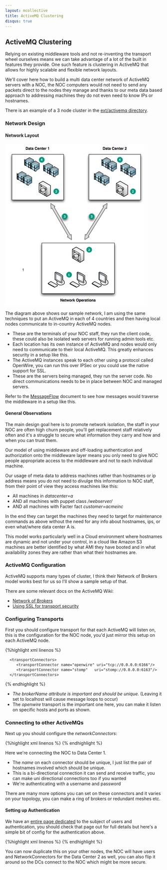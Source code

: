 ```yaml
---
layout: mcollective
title: ActiveMQ Clustering
disqus: true
---
```

[MessageFormat]: /reference/basic/messageformat.html
[MessageFlow]: /reference/basic/messageflow.html
[NetworksOfBrokers]: http://activemq.apache.org/networks-of-brokers.html
[UsingSSL]: http://activemq.apache.org/how-do-i-use-ssl.html
[SecurityWithActiveMQ]: /reference/integration/activemq_security.html
[SampleConfig]: http://github.com/mcollective/marionette-collective/tree/master/ext/activemq/

ActiveMQ Clustering
-------------------

Relying on existing middleware tools and not re-inventing the transport wheel ourselves means we can take advantage of a lot of the built in features they provide.  One such feature is clustering in ActiveMQ that allows for highly scalable and flexible network layouts.

We'll cover here how to build a multi data center network of ActiveMQ servers with a NOC, the NOC computers would not need to send any packets direct to the nodes they manage and thanks to our meta data based approach to addressing machines they do not even need to know IPs or hostnames.

There is an example of a 3 node cluster in the [ext/activemq directory][SampleConfig].

### Network Design
#### Network Layout

![ActiveMQ Cluster](/images/activemq-multi-locations.png)

The diagram above shows our sample network, I am using the same techniques to put an ActiveMQ in each of 4 countries and then having local nodes communicate to in-country ActiveMQ nodes.

 * These are the terminals of your NOC staff, they run the client code, these could also be isolated web servers for running admin tools etc.
 * Each location has its own instance of ActiveMQ and nodes would only need to communicate to their local ActiveMQ.  This greatly enhances security in a setup like this.
 * The ActiveMQ instances speak to each other using a protocol called OpenWire, you can run this over IPSec or you could use the native support for SSL.
 * These are the servers being managed, they run the server code.  No direct communications needs to be in place between NOC and managed servers.

Refer to the [MessageFlow] document to see how messages would traverse the middleware in a setup like this.

#### General Observations
The main design goal here is to promote network isolation, the staff in your NOC are often high churn people, you'll get replacement staff relatively often and it's a struggle to secure what information they carry and how and when you can trust them.

Our model of using middleware and off-loading authentication and authorization onto the middleware layer means you only need to give NOC people appropriate access to the middleware and not to each individual machine.

Our usage of meta data to address machines rather than hostnames or ip address means you do not need to divulge this information to NOC staff, from their point of view they access machines like this:

 * All machines in _datacenter=a_
 * AND all machines with puppet class _/webserver/_
 * AND all machines with Facter fact _customer=acmeinc_

In the end they can target the machines they need to target for maintenance commands as above without the need for any info about hostnames, ips, or even what/where data center A is.

This model works particularly well in a Cloud environment where hostnames are dynamic and not under your control, in a cloud like Amazon S3 machines are better identified by what AMI they have booted and in what availability zones they are rather than what their hostnames are.

### ActiveMQ Configuration
ActiveMQ supports many types of cluster, I think their Network of Brokers model works best for us so I'll show a sample setup of that.

There are some relevant docs on the ActiveMQ Wiki:

 * [Network of Brokers][NetworksOfBrokers]
 * [Using SSL for transport security][UsingSSL]

### Configuring Transports

First you should configure transport for that each ActiveMQ will listen on, this is the configuration for the NOC node, you'd just mirror this setup on each ActiveMQ node.

{%highlight xml linenos %}
 <broker xmlns="http://activemq.org/config/1.0" brokerName="noc1-broker" useJmx="true"
      dataDirectory="${activemq.base}/data">
 
      <transportConnectors>
         <transportConnector name="openwire" uri="tcp://0.0.0.0:6166"/>
         <transportConnector name="stomp"   uri="stomp://0.0.0.0:6163"/>
      </transportConnectors>
{% endhighlight %}

 * *The _brokerName_ attribute is important and should be unique.* (Leaving it set to localhost will cause message loops to occur)
 * The _openwire_ transport is the important one here, you can make it listen on specific hosts and ports as shown.

### Connecting to other ActiveMQs

Next up you should configure the _networkConnectors_:

{%highlight xml linenos %}
    <networkConnectors>
       <networkConnector name="noc1-dc1amq1" uri="static:(tcp://192.168.1.10:6166)" userName="amq" password="Afuphohxoh" duplex="true"/>
    </networkConnectors>
{% endhighlight %}

Here we're connecting the NOC to Data Center 1.

 * The _name_ on each connector should be unique, I just list the pair of hostnames involved which should be unique.
 * This is a bi-directional connection it can send and receive traffic, you can make uni directional connections too if you wanted
 * We're authenticating with a username and password

There are many more options you can set on these connectors and it varies on your topology, you can make a ring of brokers or redundant meshes etc.

#### Setting up Authentication

We have an [entire page dedicated][SecurityWithActiveMQ] to the subject of users and authentication, you should check that page out for full details but here's a simple bit of config for the authentication above.

{%highlight xml linenos %}
    <plugins>
      <simpleAuthenticationPlugin>
        <users>
          <authenticationUser username="amq" password="Afuphohxoh" groups="admins,everyone"/>
        </users>
      </simpleAuthenticationPlugin>
      <authorizationPlugin>
        <map>
          <authorizationMap>
            <authorizationEntries>
              <authorizationEntry queue=">" write="admins" read="admins" admin="admins" />
              <authorizationEntry topic=">" write="admins" read="admins" admin="admins" />
            </authorizationEntries>
          </authorizationMap>
        </map>
      </authorizationPlugin>
    </plugins>
  </broker>
{% endhighlight %}

You can now duplicate this on your other nodes, the NOC will have users and NetworkConnectors for the Data Center 2 as well, you can also flip it around so the DCs connect to the NOC which might be more secure.
